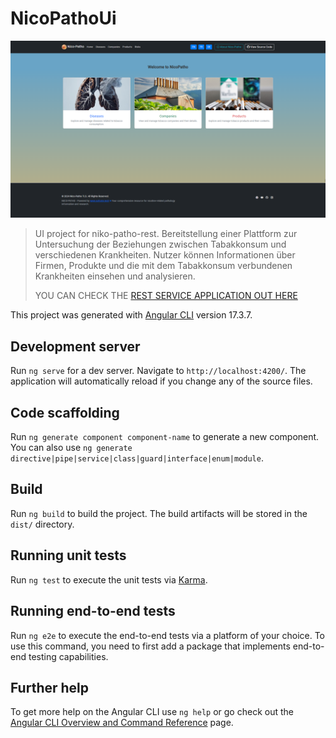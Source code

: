 # NicoPathoUi
![niko_patho_logo.png](src/assets/NicoPathoUi.png)
>
> UI project for niko-patho-rest. Bereitstellung einer Plattform zur Untersuchung der Beziehungen zwischen Tabakkonsum und verschiedenen Krankheiten. 
> Nutzer können Informationen über Firmen, Produkte und die mit dem Tabakkonsum verbundenen Krankheiten einsehen und analysieren.
> 
> YOU CAN CHECK THE [REST SERVICE APPLICATION OUT HERE](https://github.com/sofoste93/nico-patho-rest)
> 
This project was generated with [Angular CLI](https://github.com/angular/angular-cli) version 17.3.7.

## Development server

Run `ng serve` for a dev server. Navigate to `http://localhost:4200/`. The application will automatically reload if you change any of the source files.

## Code scaffolding

Run `ng generate component component-name` to generate a new component. You can also use `ng generate directive|pipe|service|class|guard|interface|enum|module`.

## Build

Run `ng build` to build the project. The build artifacts will be stored in the `dist/` directory.

## Running unit tests

Run `ng test` to execute the unit tests via [Karma](https://karma-runner.github.io).

## Running end-to-end tests

Run `ng e2e` to execute the end-to-end tests via a platform of your choice. To use this command, you need to first add a package that implements end-to-end testing capabilities.

## Further help

To get more help on the Angular CLI use `ng help` or go check out the [Angular CLI Overview and Command Reference](https://angular.io/cli) page.
